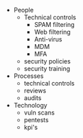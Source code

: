 - People
  - Technical controls
    - SPAM filtering
    - Web filtering
    - Anti-virus
    - MDM
    - MFA
  - security policies
  - security training
- Processes
  - technical controls
  - reviews
  - audits
- Technology
  - vuln scans
  - pentests
  - kpi's 